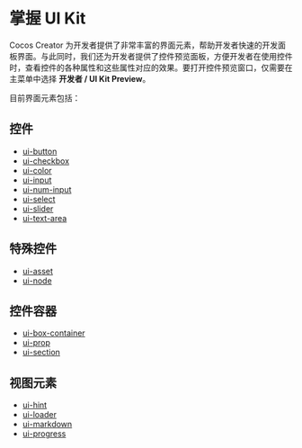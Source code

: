 # 掌握 UI Kit

Cocos Creator 为开发者提供了非常丰富的界面元素，帮助开发者快速的开发面板界面。与此同时，我们还为开发者提供了控件预览面板，方便开发者在使用控件时，查看控件的各种属性和这些属性对应的效果。要打开控件预览窗口，仅需要在主菜单中选择 **开发者 / UI Kit Preview**。

目前界面元素包括：

## 控件

- [ui-button](./reference/ui-button.md)
- [ui-checkbox](./reference/ui-checkbox.md)
- [ui-color](./reference/ui-color.md)
- [ui-input](./reference/ui-input.md)
- [ui-num-input](./reference/ui-num-input.md)
- [ui-select](./reference/ui-select.md)
- [ui-slider](./reference/ui-slider.md)
- [ui-text-area](./reference/ui-text-area.md)

## 特殊控件

- [ui-asset](./reference/ui-asset.md)
- [ui-node](./reference/ui-node.md)

## 控件容器

- [ui-box-container](./reference/ui-box-container.md)
- [ui-prop](./reference/ui-prop.md)
- [ui-section](./reference/ui-section.md)

## 视图元素

- [ui-hint](./reference/ui-hint.md)
- [ui-loader](./reference/ui-loader.md)
- [ui-markdown](./reference/ui-markdown.md)
- [ui-progress](./reference/ui-progress.md)
